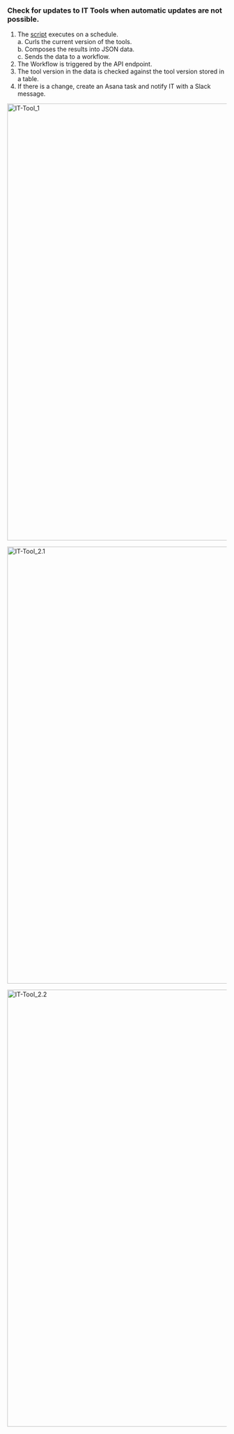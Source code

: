 ### Check for updates to IT Tools when automatic updates are not possible. ###

1. The [script](https://github.com/bgkf/Okta_Workflows/blob/e4c04f3823e2a177b8891bec33a1d894805dced1/Open-Source-Update-Check/Open-Source-Update-Check.sh) executes on a schedule.<br>
   a. Curls the current version of the tools.<br>
   b. Composes the results into JSON data.<br>
   c. Sends the data to a workflow. <br>
3. The Workflow is triggered by the API endpoint.
4. The tool version in the data is checked against the tool version stored in a table.
5. If there is a change, create an Asana task and notify IT with a Slack message.

<img width="1000"  alt="IT-Tool_1" src="https://github.com/user-attachments/files/17897000/IT-Tool_1.pdf"><br>

<img width="1000"  alt="IT-Tool_2.1" src="https://github.com/user-attachments/files/17897001/IT-Tool_2.1.pdf"><br>

<img width="1000"  alt="IT-Tool_2.2" src="https://github.com/user-attachments/files/17897002/IT-Tool_2.2.pdf"><br>
